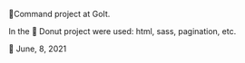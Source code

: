 💪Command project at GoIt.

In the 🍩 Donut project were used: html, sass, pagination, etc.

📆 June, 8, 2021
